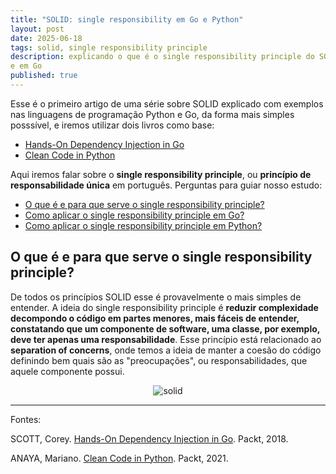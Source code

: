 ```yaml
---
title: "SOLID: single responsibility em Go e Python"
layout: post
date: 2025-06-18
tags: solid, single responsibility principle
description: explicando o que é o single responsibility principle do SOLID, com exemplos em Python
e em Go
published: true
---
```


Esse é o primeiro artigo de uma série sobre SOLID explicado com exemplos nas linguagens de
programação Python e Go, da forma mais simples posssível, e iremos utilizar dois livros como base:

- [Hands-On Dependency Injection in Go](https://www.amazon.com.br/Hands-Dependency-Injection-Corey-Scott/dp/1789132762)
- [Clean Code in Python](https://www.amazon.com.br/Clean-Code-Python-maintainable-efficient/dp/1800560214)

Aqui iremos falar sobre o **single responsibility principle**, ou **princípio de responsabilidade
única** em português. Perguntas para guiar nosso estudo:

- [O que é e para que serve o single responsibility principle?](#1)
- [Como aplicar o single responsibility principle em Go?](#2)
- [Como aplicar o single responsibility principle em Python?](#3)

## <a name="1"></a>O que é e para que serve o single responsibility principle?

De todos os princípios SOLID esse é provavelmente o mais simples de entender. A ideia do single
responsibility principle é **reduzir complexidade decompondo o código em partes menores, mais fáceis
de entender, constatando que um componente de software, uma classe, por exemplo, deve ter apenas uma
responsabilidade**. Esse princípio está relacionado ao **separation of concerns**, onde temos a ideia
de manter a coesão do código definindo bem quais são as "preocupações", ou responsabilidades, que
aquele componente possui.

<div align="center">
<img alt="solid" src="../../../assets/images/8/solid.png"/>
</div>

---

Fontes:

SCOTT, Corey. [Hands-On Dependency Injection in Go](https://www.amazon.com.br/Hands-Dependency-Injection-Corey-Scott/dp/1789132762).
Packt, 2018.

ANAYA, Mariano. [Clean Code in Python](https://www.amazon.com.br/Clean-Code-Python-maintainable-efficient/dp/1800560214).
Packt, 2021.
